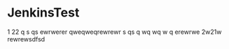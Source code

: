 JenkinsTest
===========





1
22
q s qs
ewrwerer
qweqweqrewrewr
  s qs
q wq  wq  w q
erewrwe
2w21w
rewrewsdfsd

